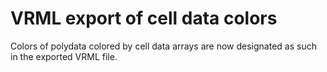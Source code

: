 # VRML export of cell data colors

Colors of polydata colored by cell data arrays are now designated as such in the exported VRML file.

